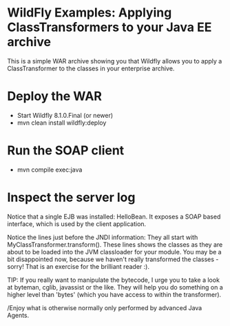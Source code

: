 WildFly Examples: Applying ClassTransformers to your Java EE archive 
========================
This is a simple WAR archive showing you that Wildfly allows you to apply a ClassTransformer to the classes in your enterprise archive.
 
Deploy the WAR 
========================
* Start Wildfly 8.1.0.Final (or newer)
* mvn clean install wildfly:deploy

Run the SOAP client 
========================
* mvn compile exec:java

Inspect the server log  
========================
Notice that a single EJB was installed: HelloBean. It exposes a SOAP based interface, which is used by the client application.

Notice the lines just before the JNDI information: They all start with MyClassTransformer.transform(). 
These lines shows the classes as they are about to be loaded into the JVM classloader for your module.
You may be a bit disappointed now, because we haven't really transformed the classes - sorry!
That is an exercise for the brilliant reader :).

TIP: If you really want to manipulate the bytecode, I urge you to take a look at byteman, cglib, javassist or the like. 
They will help you do something on a higher level than 'bytes' (which you have access to within the transformer).

/Enjoy what is otherwise normally only performed by advanced Java Agents.  
